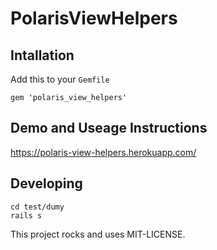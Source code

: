 # PolarisViewHelpers

## Intallation

Add this to your `Gemfile`

```
gem 'polaris_view_helpers'
```

## Demo and Useage Instructions

<https://polaris-view-helpers.herokuapp.com/>

## Developing

```
cd test/dumy
rails s
```



This project rocks and uses MIT-LICENSE.
